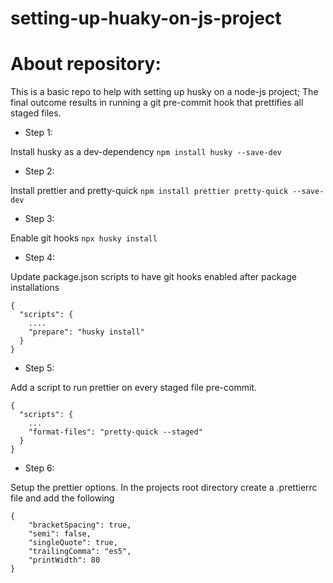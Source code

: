 # setting-up-huaky-on-js-project

# About repository:

This is a basic repo to help with setting up husky on a node-js project;
The final outcome results in running a git pre-commit hook that prettifies all staged files.

* Step 1:

Install husky as a dev-dependency `npm install husky --save-dev`

* Step 2:

Install prettier and pretty-quick `npm install prettier pretty-quick --save-dev`

* Step 3:

Enable git hooks `npx husky install`

* Step 4:

Update package.json scripts to have git hooks enabled after package installations 

```
{
  "scripts": {
    ....
    "prepare": "husky install"
  }
}
``` 

* Step 5:

Add a script to run prettier on every staged file pre-commit.

```
{
  "scripts": {
    ...
    "format-files": "pretty-quick --staged"
  }
}
```

* Step 6:

Setup the prettier options. In the projects root directory create a .prettierrc file and add the following

```
{
    "bracketSpacing": true,
    "semi": false,
    "singleQuote": true,
    "trailingComma": "es5",
    "printWidth": 80
}
```
